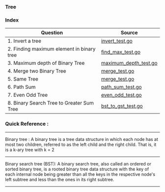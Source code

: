 ### Tree


### Index
| Question       | Source |
| -------- |   ------------- |
| 1. Invert a tree | [invert_test.go](./invert_test.go)  |
| 2. Finding maximum element in binary tree | [find_max_test.go](./find_max_test.go)  |
| 3. Maximum depth of Binary Tree | [maximum_depth_test.go](./maximum_depth_test.go)  |
| 4. Merge two Binary Tree | [merge_test.go](./merge_test.go)  |
| 5. Same Tree | [merge_test.go](./is_same_test.go)  |
| 6. Path Sum| [path_sum_test.go](./path_sum_test.go)  |
| 7. Even Odd Tree | [even_odd_test.go](./even_odd_test.go)  |
| 8. Binary Search Tree to Greater Sum Tree | [bst_to_gst_test.go](./bst_to_gst_test.go)  |

### Quick Reference :
---
Binary tree : A binary tree is a tree data structure in which each node has at most two children, referred to as the left child and the right child. That is, it is a k-ary tree with k = 2

---
Binary search tree (BST): A binary search tree, also called an ordered or sorted binary tree, is a rooted binary tree data structure with the key of each internal node being greater than all the keys in the respective node's left subtree and less than the ones in its right subtree.

---
